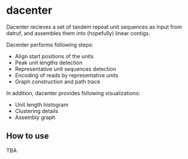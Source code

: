 # dacenter

Dacenter recieves a set of tandem repeat unit sequences as input from datruf, and assembles them into (hopefully) linear contigs.

Dacenter performs following steps:

* Align start positions of the units
* Peak unit lengths detection
* Representative unit sequences detection
* Encoding of reads by representative units
* Graph construction and path trace

In addition, dacenter provides following visualizations:

* Unit length histogram
* Clustering details
* Assembly graph

## How to use

TBA
